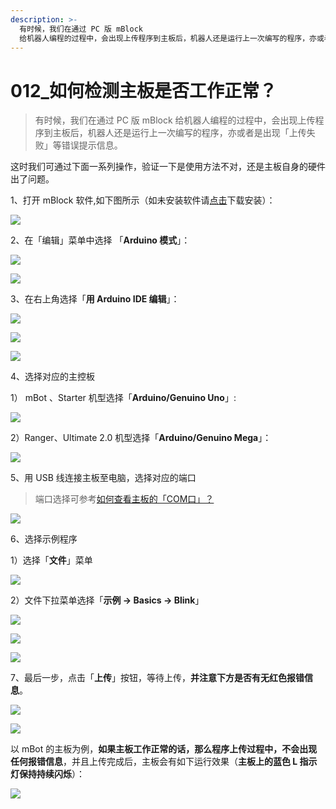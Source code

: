 ```yaml
---
description: >-
  有时候，我们在通过 PC 版 mBlock
  给机器人编程的过程中，会出现上传程序到主板后，机器人还是运行上一次编写的程序，亦或者是出现「上传失败」等错误提示信息。
---
```


# 012\_如何检测主板是否工作正常？

> 有时候，我们在通过 PC 版 mBlock 给机器人编程的过程中，会出现上传程序到主板后，机器人还是运行上一次编写的程序，亦或者是出现「上传失败」等错误提示信息。

这时我们可通过下面一系列操作，验证一下是使用方法不对，还是主板自身的硬件出了问题。

 1、打开 mBlock 软件,如下图所示（如未安装软件请[点击](http://www.mblock.cc/zh-home/software/mblock/mblock3/)下载安装）：

![](../.gitbook/assets/image%20%284%29.png)



2、在「编辑」菜单中选择 「**Arduino 模式**」：

![](../.gitbook/assets/image%20%2830%29.png)

![](../.gitbook/assets/image%20%2816%29.png)

3、在右上角选择「**用 Arduino IDE 编辑**」： 

![](../.gitbook/assets/image%20%2817%29.png)

![](../.gitbook/assets/image%20%2815%29.png)

![](../.gitbook/assets/image.png)

 4、选择对应的主控板

1） mBot 、Starter 机型选择「**Arduino/Genuino Uno**」:

![](../.gitbook/assets/image%20%2820%29.png)

2）Ranger、Ultimate 2.0 机型选择「**Arduino/Genuino Mega**」：

![](../.gitbook/assets/image%20%281%29.png)

5、用 USB 线连接主板至电脑，选择对应的端口

> 端口选择可参考[如何查看主板的「COM口」？](../tips/ru-he-cha-kan-zhu-ban-de-com-kou.md)

![](../.gitbook/assets/image%20%2829%29.png)

6、选择示例程序

1）选择「**文件**」菜单

![](../.gitbook/assets/image%20%289%29.png)

2）文件下拉菜单选择「**示例 -&gt; Basics -&gt; Blink**」

![](../.gitbook/assets/image%20%2814%29.png)

![](../.gitbook/assets/image%20%287%29.png)

![](../.gitbook/assets/image%20%286%29.png)

7、最后一步，点击「**上传**」按钮，等待上传，**并注意下方是否有无红色报错信息**。

![](../.gitbook/assets/image%20%2810%29.png)

![](../.gitbook/assets/image%20%2824%29.png)

 以 mBot 的主板为例，**如果主板工作正常的话，那么程序上传过程中，不会出现任何报错信息**，并且上传完成后，主板会有如下运行效果（**主板上的蓝色 L 指示灯保持持续闪烁**）：

![](../.gitbook/assets/share.jpg)



